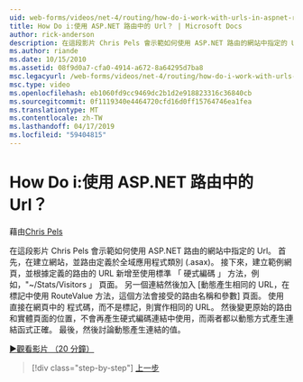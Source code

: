 ```yaml
---
uid: web-forms/videos/net-4/routing/how-do-i-work-with-urls-in-aspnet-routing
title: How Do i:使用 ASP.NET 路由中的 Url？ | Microsoft Docs
author: rick-anderson
description: 在這段影片 Chris Pels 會示範如何使用 ASP.NET 路由的網站中指定的 Url。 首先，在建立網站，且路由定義在 gl...
ms.author: riande
ms.date: 10/15/2010
ms.assetid: 08f9d0a7-cfa0-4914-a672-8a64295d7ba8
msc.legacyurl: /web-forms/videos/net-4/routing/how-do-i-work-with-urls-in-aspnet-routing
msc.type: video
ms.openlocfilehash: eb1060fd9cc9469dc2b1d2e918823316c36840cb
ms.sourcegitcommit: 0f1119340e4464720cfd16d0ff15764746ea1fea
ms.translationtype: MT
ms.contentlocale: zh-TW
ms.lasthandoff: 04/17/2019
ms.locfileid: "59404815"
---
```

# <a name="how-do-i-work-with-urls-in-aspnet-routing"></a>How Do i:使用 ASP.NET 路由中的 Url？

藉由[Chris Pels](https://twitter.com/chrispels)

在這段影片 Chris Pels 會示範如何使用 ASP.NET 路由的網站中指定的 Url。 首先，在建立網站，並路由定義於全域應用程式類別 (.asax)。 接下來，建立範例網頁，並根據定義的路由的 URL 新增至使用標準 「 硬式編碼 」 方法，例如，"~/Stats/Visitors 」 頁面。 另一個連結然後加入 [動態產生相同的 URL，在標記中使用 RouteValue 方法，這個方法會接受的路由名稱和參數] 頁面。 使用 直接在網頁中的 程式碼，而不是標記，則實作相同的 URL。 然後變更原始的路由和實體頁面的位置，不會再產生硬式編碼連結中使用，而兩者都以動態方式產生連結函式正確。 最後，然後討論動態產生連結的值。

[&#9654;觀看影片 （20 分鐘）](https://channel9.msdn.com/Blogs/ASP-NET-Site-Videos/how-do-i-work-with-urls-in-aspnet-routing)

> [!div class="step-by-step"]
> [上一步](how-do-i-use-routing-with-aspnet-web-forms.md)
